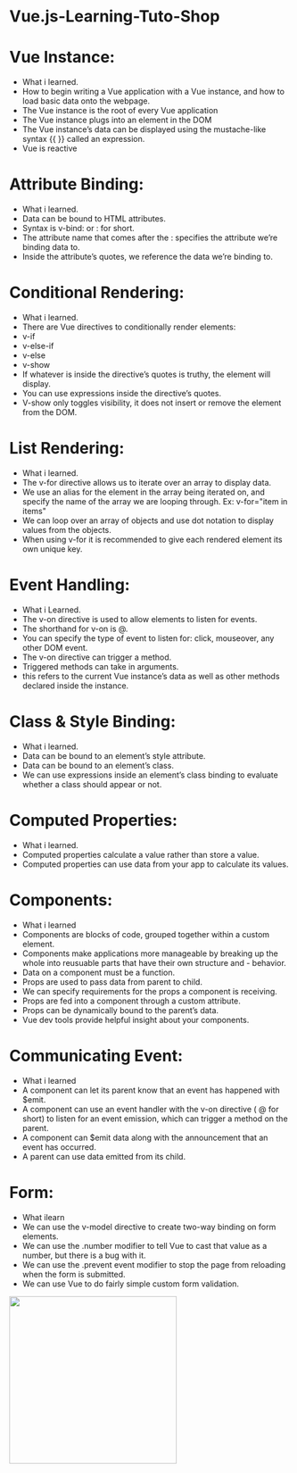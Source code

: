 # Vue.js-Learning-Tuto-Shop

# Vue Instance:
- What i learned.
- How to begin writing a Vue application with a Vue instance, and how to load basic data onto the webpage.
- The Vue instance is the root of every Vue application
- The Vue instance plugs into an element in the DOM
- The Vue instance’s data can be displayed using the mustache-like syntax {{ }} called an expression.
- Vue is reactive

# Attribute Binding:
- What i learned.
- Data can be bound to HTML attributes.
- Syntax is v-bind: or : for short.
- The attribute name that comes after the : specifies the attribute we’re binding data to.
- Inside the attribute’s quotes, we reference the data we’re binding to.

# Conditional Rendering:
- What i learned.
- There are Vue directives to conditionally render elements:
- v-if
- v-else-if
- v-else
- v-show
- If whatever is inside the directive’s quotes is truthy, the element will display.
- You can use expressions inside the directive’s quotes.
- V-show only toggles visibility, it does not insert or remove the element from the DOM.

# List Rendering:
- What i learned.
- The v-for directive allows us to iterate over an array to display data.
- We use an alias for the element in the array being iterated on, and specify the name of the array we are looping through. Ex: v-for="item in items"
- We can loop over an array of objects and use dot notation to display values from the objects.
- When using v-for it is recommended to give each rendered element its own unique key.

# Event Handling:
- What i Learned.
- The v-on directive is used to allow elements to listen for events.
- The shorthand for v-on is @.
- You can specify the type of event to listen for: click, mouseover, any other DOM event.
- The v-on directive can trigger a method.
- Triggered methods can take in arguments.
- this refers to the current Vue instance’s data as well as other methods declared inside the instance.

# Class & Style Binding:
- What i learned.
- Data can be bound to an element’s style attribute.
- Data can be bound to an element’s class.
- We can use expressions inside an element’s class binding to evaluate whether a class should appear or not.

# Computed Properties:
- What i learned.
- Computed properties calculate a value rather than store a value.
- Computed properties can use data from your app to calculate its values.

# Components:
- What i learned
- Components are blocks of code, grouped together within a custom element.
- Components make applications more manageable by breaking up the whole into reusuable parts that have their own structure and - behavior.
- Data on a component must be a function.
- Props are used to pass data from parent to child.
- We can specify requirements for the props a component is receiving.
- Props are fed into a component through a custom attribute.
- Props can be dynamically bound to the parent’s data.
- Vue dev tools provide helpful insight about your components.

# Communicating Event:
- What i learned
- A component can let its parent know that an event has happened with $emit.
- A component can use an event handler with the v-on directive ( @ for short) to listen for an event emission, which can trigger a method on the parent.
- A component can $emit data along with the announcement that an event has occurred.
- A parent can use data emitted from its child.

# Form:
- What ilearn
- We can use the v-model directive to create two-way binding on form elements.
- We can use the .number modifier to tell Vue to cast that value as a number, but there is a bug with it.
- We can use the .prevent event modifier to stop the page from reloading when the form is submitted.
- We can use Vue to do fairly simple custom form validation.



<img width="300" src="https://user-images.githubusercontent.com/56839789/79344382-0ce95f00-7f30-11ea-9ed2-b81fa9315821.gif">
